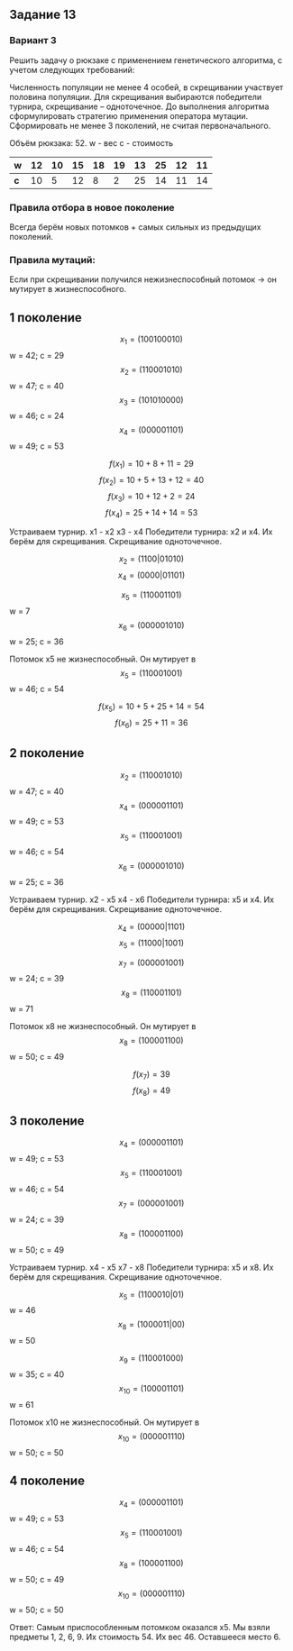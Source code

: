 ## Задание 13
### Вариант 3
Решить задачу о рюкзаке с применением генетического алгоритма, с учетом следующих требований:

Численность популяции не менее 4 особей, в скрещивании участвует половина популяции.
Для скрещивания выбираются победители турнира, скрещивание – одноточечное.
До выполнения алгоритма сформулировать стратегию применения оператора мутации.
Сформировать не менее 3 поколений, не считая первоначального.

Объём рюкзака: 52.
w - вес
c - стоимость

| **w** |12|10|15|18|19|13|25|12|11|
| ----- |---|---|---|---|---|---|---|---|---|
| **c** |10|5|12|8|2|25|14|11|14|

### Правила отбора в новое поколение
Всегда берём новых потомков + самых сильных из предыдущих поколений.

### Правила мутаций:
Если при скрещивании получился нежизнеспособный потомок -> он мутирует в жизнеспособного.

## 1 поколение

$$x_{1} = (100100010)$$ w = 42; c = 29
$$x_{2} = (110001010)$$ w = 47; c = 40
$$x_{3} = (101010000)$$ w = 46; c = 24
$$x_{4} = (000001101)$$ w = 49; c = 53

$$f(x_{1}) = 10 + 8 + 11 = 29$$
$$f(x_{2}) = 10 + 5 + 13 + 12 = 40$$
$$f(x_{3}) = 10 + 12 + 2 = 24$$
$$f(x_{4}) = 25 + 14 + 14 = 53$$

Устраиваем турнир.
x1 - x2
x3 - x4
Победители турнира: x2 и x4.
Их берём для скрещивания. Скрещивание одноточечное.

$$x_{2} = (1100|01010)$$
$$x_{4} = (0000|01101)$$

$$x_{5} = (110001101)$$ w = 7
$$x_{6} = (000001010)$$ w = 25; c = 36

Потомок x5 не жизнеспособный. Он мутирует в 
$$x_{5} = (110001001)$$ w = 46; c = 54

$$f(x_{5}) = 10 + 5 + 25 + 14 = 54$$
$$f(x_{6}) = 25 + 11 = 36$$

## 2 поколение

$$x_{2} = (110001010)$$ w = 47; c = 40
$$x_{4} = (000001101)$$ w = 49; c = 53
$$x_{5} = (110001001)$$ w = 46; c = 54
$$x_{6} = (000001010)$$ w = 25; c = 36

Устраиваем турнир.
x2 - x5
x4 - x6
Победители турнира: x5 и x4.
Их берём для скрещивания. Скрещивание одноточечное.

$$x_{4} = (00000|1101)$$
$$x_{5} = (11000|1001)$$

$$x_{7}= (000001001)$$ w = 24; c = 39
$$x_{8}= (110001101)$$ w = 71

Потомок x8 не жизнеспособный. Он мутирует в 
$$x_{8} = (100001100)$$ w = 50; c = 49

$$f(x_{7}) = 39$$
$$f(x_{8}) = 49$$

## 3 поколение

$$x_{4} = (000001101)$$ w = 49; c = 53
$$x_{5} = (110001001)$$ w = 46; c = 54
$$x_{7}= (000001001)$$ w = 24; c = 39
$$x_{8} = (100001100)$$ w = 50; c = 49

Устраиваем турнир.
x4 - x5
x7 - x8
Победители турнира: x5 и x8.
Их берём для скрещивания. Скрещивание одноточечное.

$$x_{5} = (1100010|01)$$ w = 46
$$x_{8} = (1000011|00)$$ w = 50

$$x_{9} = (110001000)$$ w = 35; c = 40
$$x_{10} = (100001101)$$ w = 61

Потомок x10 не жизнеспособный. Он мутирует в
$$x_{10} = (000001110)$$ w = 50; c = 50

## 4 поколение

$$x_{4} = (000001101)$$ w = 49; c = 53
$$x_{5} = (110001001)$$ w = 46; c = 54
$$x_{8} = (100001100)$$ w = 50; c = 49
$$x_{10} = (000001110)$$ w = 50; c = 50

Ответ: Самым приспособленным потомком оказался x5. Мы взяли предметы 1, 2, 6, 9. Их стоимость 54. Их вес 46. Оставшееся место 6.
